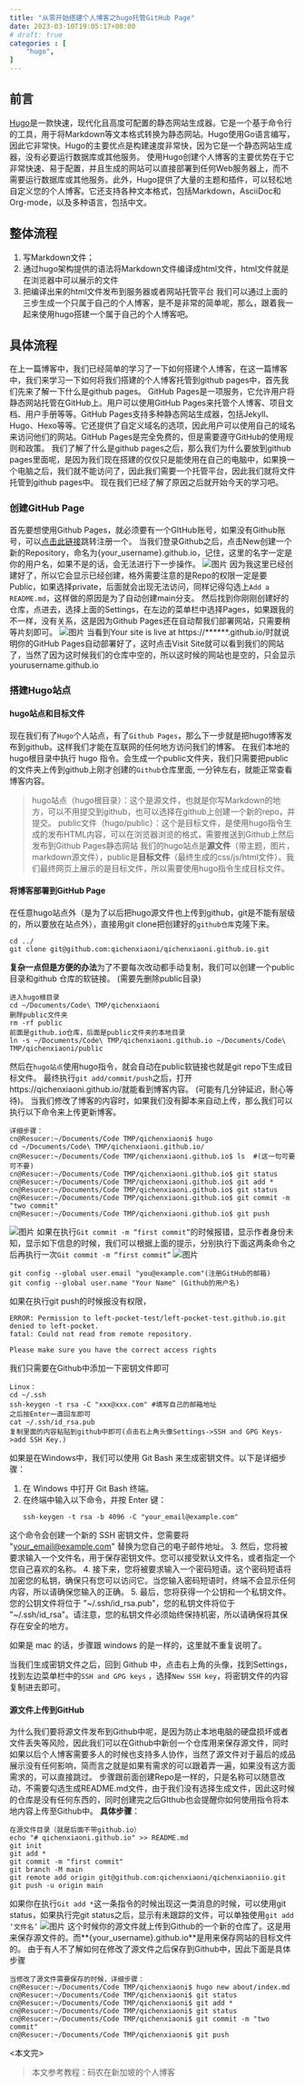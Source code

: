 ```yaml
---
title: "从零开始搭建个人博客之hugo托管GitHub Page"
date: 2023-03-10T19:05:17+08:00
# draft: true
categories : [
    "hugo",
]
---
```

## 前言
[Hugo](https://gohugo.io/)是一款快速，现代化且高度可配置的静态网站生成器。它是一个基于命令行的工具，用于将Markdown等文本格式转换为静态网站。Hugo使用Go语言编写，因此它非常快。Hugo的主要优点是构建速度非常快，因为它是一个静态网站生成器，没有必要运行数据库或其他服务。
使用Hugo创建个人博客的主要优势在于它非常快速、易于配置，并且生成的网站可以直接部署到任何Web服务器上，而不需要运行数据库或其他服务。此外，Hugo提供了大量的主题和插件，可以轻松地自定义您的个人博客。它还支持各种文本格式，包括Markdown，AsciiDoc和Org-mode，以及多种语言，包括中文。
## 整体流程
1.  写Markdown文件；
2.  通过hugo架构提供的语法将Markdown文件编译成html文件，html文件就是在浏览器中可以展示的文件
3.  把编译出来的html文件发布到服务器或者网站托管平台
我们可以通过上面的三步生成一个只属于自己的个人博客，是不是非常的简单呢，那么，跟着我一起来使用hugo搭建一个属于自己的个人博客吧。
## 具体流程
在上一篇博客中，我们已经简单的学习了一下如何搭建个人博客，在这一篇博客中，我们来学习一下如何将我们搭建的个人博客托管到github pages中，首先我们先来了解一下什么是github pages。
GitHub Pages是一项服务，它允许用户将静态网站托管在GitHub上。用户可以使用GitHub Pages来托管个人博客、项目文档、用户手册等等。GitHub Pages支持多种静态网站生成器，包括Jekyll、Hugo、Hexo等等。它还提供了自定义域名的选项，因此用户可以使用自己的域名来访问他们的网站。GitHub Pages是完全免费的，但是需要遵守GitHub的使用规则和政策。
我们了解了什么是github pages之后，那么我们为什么要放到github pages里面呢，是因为我们现在搭建的仅仅只是能使用在自己的电脑中，如果换一个电脑之后，我们就不能访问了，因此我们需要一个托管平台，因此我们就将文件托管到github pages中。
现在我们已经了解了原因之后就开始今天的学习吧。
### 创建GitHub Page
首先要想使用Github Pages，就必须要有一个GItHub账号，如果没有Github账号，可以[点击此链接](https://www.github.com)跳转注册一个。
当我们登录Github之后，点击New创建一个新的Repository，命名为{your_username}.github.io，记住，这里的名字一定是你的用户名，如果不是的话，会无法进行下一步操作。
![图片](/img/img2/image1.png)
因为我这里已经创建好了，所以它会显示已经创建，格外需要注意的是Repo的权限一定是要Public，如果选择private，后面就会出现无法访问，同样记得勾选上`Add a README.md`，这样做的原因是为了自动创建main分支。
然后找到你刚刚创建好的仓库，点进去，选择上面的Settings，在左边的菜单栏中选择Pages，如果跟我的不一样，没有关系，这是因为Github Pages还在自动帮我们部署网站，只需要稍等片刻即可。
![图片](/img/img2/image2.png)
当看到Your site is live at https://******.github.io/时就说明你的GitHub Pages自动部署好了，这时点击Visit Site就可以看到我们的网站了，当然了因为这时候我们的仓库中空的，所以这时候的网站也是空的，只会显示yourusername.github.io
### 搭建Hugo站点
#### hugo站点和目标文件
现在我们有了`Hugo`个人站点，有了`Github Pages`，那么下一步就是把hugo博客发布到github。这样我们才能在互联网的任何地方访问我们的博客。
在我们本地的hugo根目录中执行 hugo 指令。会生成一个public文件夹，我们只需要把public的文件夹上传到github上刚才创建的`Github`仓库里面, 一分钟左右，就能正常查看博客内容。
> hugo站点（hugo根目录）：这个是源文件，也就是你写Markdown的地方，可以不用提交到github，也可以选择在github上创建一个新的repo，并提交。                 public文件（hugo/public）：这个是目标文件，是使用hugo指令生成的发布HTML内容，可以在浏览器浏览的格式，需要推送到Github上然后发布到Github Pages静态网站
我们的hugo站点是**源文件**（带主题，图片，markdown源文件），public是**目标文件**（最终生成的css/js/html文件）。我们最终网页上展示的是目标文件，所以需要使用hugo指令生成目标文件。
#### 将博客部署到GitHub Page
在任意hugo站点外（是为了以后把hugo源文件也上传到github，git是不能有层级的，所以要放在站点外），直接用git clone把创建好的`github仓库`克隆下来。
```
cd ../
git clone git@github.com:qichenxiaoni/qichenxiaoni.github.io.git
```
**复杂一点但是方便的办法**为了不要每次改动都手动复制，我们可以创建一个public目录和github 仓库的软链接。 (需要先删除public目录)
```
进入hugo根目录
cd ~/Documents/Code\ TMP/qichenxiaoni
删除public文件夹
rm -rf public
前面是github.io仓库，后面是public文件夹的本地目录
ln -s ~/Documents/Code\ TMP/qichenxiaoni.github.io ~/Documents/Code\ TMP/qichenxiaoni/public
```
然后在`hugo站点`使用hugo指令，就会自动在public软链接也就是git repo下生成目标文件。
最终执行`git add/commit/push`之后，打开https://qichenxiaoni.github.io/就能看到博客内容。 (可能有几分钟延迟，耐心等待)。
当我们修改了博客的内容时，如果我们没有脚本来自动上传，那么我们可以执行以下命令来上传更新博客。
```
详细步骤：
cn@Resucer:~/Documents/Code TMP/qichenxiaoni$ hugo
cd ~/Documents/Code\ TMP/qichenxiaoni.github.io/
cn@Resucer:~/Documents/Code TMP/qichenxiaoni.github.io$ ls  #(这一句可要可不要)
cn@Resucer:~/Documents/Code TMP/qichenxiaoni.github.io$ git status
cn@Resucer:~/Documents/Code TMP/qichenxiaoni.github.io$ git add *
cn@Resucer:~/Documents/Code TMP/qichenxiaoni.github.io$ git status
cn@Resucer:~/Documents/Code TMP/qichenxiaoni.github.io$ git commit -m "two commit"
cn@Resucer:~/Documents/Code TMP/qichenxiaoni.github.io$ git push
```
![图片](/img/img2/image3.png)
如果在执行`Git commit -m “first commit”`的时候报错，显示作者身份未知，显示如下信息的时候，我们可以根据上面的提示，分别执行下面这两条命令之后再执行一次`Git commit -m “first commit”`
![图片](/img/img2/image4.png)
```
git config --global user.email "you@example.com"(注册GitHub的邮箱)
git config --global user.name "Your Name" (Github的用户名)
```
如果在执行git push的时候报没有权限，
```
ERROR: Permission to left-pocket-test/left-pocket-test.github.io.git denied to left-pocket.
fatal: Could not read from remote repository.

Please make sure you have the correct access rights
```
我们只需要在Github中添加一下密钥文件即可
```
Linux：
cd ~/.ssh
ssh-keygen -t rsa -C "xxx@xxx.com" #填写自己的邮箱地址
之后按Enter一直回车即可
cat ~/.ssh/id_rsa.pub
复制里面的内容粘贴到github中即可(点击右上角头像Settings->SSH and GPG Keys->add SSH Key.)
```
如果是在Windows中，我们可以使用 Git Bash 来生成密钥文件。以下是详细步骤：
1. 在 Windows 中打开 Git Bash 终端。
2. 在终端中输入以下命令，并按 Enter 键：
    ```
    ssh-keygen -t rsa -b 4096 -C "your_email@example.com"
    ```
这个命令会创建一个新的 SSH 密钥文件，您需要将 "your_email@example.com" 替换为您自己的电子邮件地址。
3. 然后，您将被要求输入一个文件名，用于保存密钥文件。您可以接受默认文件名，或者指定一个您自己喜欢的名称。
4. 接下来，您将被要求输入一个密码短语。这个密码短语将加密您的私钥，确保只有您可以访问它。当您输入密码短语时，终端不会显示任何内容，所以请确保您输入的正确。
5. 最后，您将获得一个公钥和一个私钥文件。您的公钥文件将位于 "~/.ssh/id_rsa.pub"，您的私钥文件将位于 "~/.ssh/id_rsa"。请注意，您的私钥文件必须始终保持机密，所以请确保将其保存在安全的地方。

如果是 mac 的话，步骤跟 windows 的是一样的，这里就不重复说明了。

当我们生成密钥文件之后，回到 Github 中，点击右上角的头像，找到Settings，找到左边菜单栏中的`SSH and GPG keys` ，选择`New SSH key`，将密钥文件的内容复制进去即可。
#### 源文件上传到GitHub
为什么我们要将源文件发布到Github中呢，是因为防止本地电脑的硬盘损坏或者文件丢失等风险，因此我们可以在Github中新创一个仓库用来保存源文件，同时如果以后个人博客需要多人的时候也支持多人协作，当然了源文件对于最后的成品展示没有任何影响，简而言之就是如果有需求的可以跟着弄一遍，如果没有这方面需求的，可以直接跳过。
步骤跟前面创建Repo是一样的，只是名称可以随意改动，不需要勾选生成README.md文件，由于我们没有选择生成文件，因此这时候的仓库是没有任何东西的，同时创建完之后GIthub也会提醒你如何使用指令将本地内容上传至Github中。
**具体步骤**：
```
在源文件目录（就是后面不带github.io）
echo "# qichenxiaoni.github.io" >> README.md
git init
git add *
git commit -m "first commit"
git branch -M main
git remote add origin git@github.com:qichenxiaoni/qichenxiaoniio.git
git push -u origin main
```
如果你在执行`Git add *`这一条指令的时候出现这一类消息的时候，可以使用git status，如果执行完git status之后，显示有未跟踪的文件，可以单独使用`git add ‘文件名’`
![图片](/img/img2/image5.png)
这个时候你的源文件就上传到Github的一个新的仓库了。这是用来保存源文件的。而**{your_username}.github.io**是用来保存网站的目标文件的。
由于有人不了解如何在修改了源文件之后保存到Github中，因此下面是具体步骤
```
当修改了源文件需要保存的时候，详细步骤：
cn@Resucer:~/Documents/Code TMP/qichenxiaoni$ hugo new about/index.md
cn@Resucer:~/Documents/Code TMP/qichenxiaoni$ git status
cn@Resucer:~/Documents/Code TMP/qichenxiaoni$ git add *
cn@Resucer:~/Documents/Code TMP/qichenxiaoni$ git status
cn@Resucer:~/Documents/Code TMP/qichenxiaoni$ git commit -m "two commit"
cn@Resucer:~/Documents/Code TMP/qichenxiaoni$ git push
```

<本文完>

> 本文参考教程：码农在新加坡的个人博客